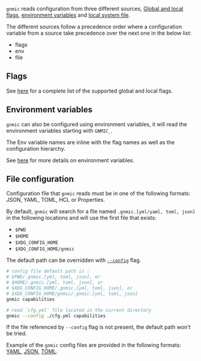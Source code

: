 `gnmic` reads configuration from three different sources,
[Global and local flags](configuration_flags.md), [environment variables](configuration_env.md) and [local system file](configuration_file.md).

The different sources follow a precedence order where a configuration variable from a source take precedence over the next one in the below list:

- flags
- env
- file

## Flags

See [here](configuration_flags.md) for a complete list of the supported global and local flags.

## Environment variables

`gnmic` can also be configured using environment variables, it will read the environment variables starting with `GNMIC_`.

The Env variable names are inline with the flag names as well as the configuration hierarchy.

See [here](configuration_env.md) for more details on environment variables.
## File configuration
Configuration file that `gnmic` reads must be in one of the following formats: JSON, YAML, TOML, HCL or Properties.  

By default, `gnmic` will search for a file named `.gnmic.[yml/yaml, toml, json]` in the following locations and will use the first file that exists:

* `$PWD`
* `$HOME`
* `$XDG_CONFIG_HOME`
* `$XDG_CONFIG_HOME/gnmic`

The default path can be overridden with [`--config`](../global_flags.md#config) flag.

```bash
# config file default path is :
# $PWD/.gnmic.[yml, toml, json], or
# $HOME/.gnmic.[yml, toml, json], or
# $XDG_CONFIG_HOME/.gnmic.[yml, toml, json], or
# $XDG_CONFIG_HOME/gnmic/.gnmic.[yml, toml, json]
gnmic capabilities

# read `cfg.yml` file located in the current directory
gnmic --config ./cfg.yml capabilities
```

If the file referenced by `--config` flag is not present, the default path won't be tried.

Example of the `gnmic` config files are provided in the following formats: [YAML](https://github.com/karimra/gnmic/blob/master/config.yaml), [JSON](https://github.com/karimra/gnmic/blob/master/config.json), [TOML](https://github.com/karimra/gnmic/blob/master/config.toml).